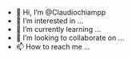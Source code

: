 - 👋 Hi, I’m @Claudiochiampp
- 👀 I’m interested in ...
- 🌱 I’m currently learning ...
- 💞️ I’m looking to collaborate on ...
- 📫 How to reach me ...

<!---
Claudiochiampp/Claudiochiampp is a ✨ special ✨ repository because its `README.md` (this file) appears on your GitHub profile.
You can click the Preview link to take a look at your changes.
--->

